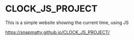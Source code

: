 # CLOCK_JS_PROJECT
This is a simple website showing the current time, using JS

https://snapmatty.github.io/CLOCK_JS_PROJECT/
